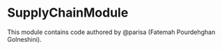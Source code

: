 # SupplyChainModule

This module contains code authored by @parisa (Fatemah Pourdehghan Golneshini).
